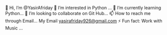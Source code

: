 👋 Hi, I’m @YasirAfriday
👀 I’m interested in Python ...
🌱 I’m currently learning Python...
💞️ I’m looking to collaborate on Git Hub...
📫 How to reach me through Email...
My Email yasirafriday926@gmail.com
⚡ Fun fact: Work with Music ...

<!---
YasirAfriday/YasirAfriday is a ✨ special ✨ repository because its `README.md` (this file) appears on your GitHub profile.
You can click the Preview link to take a look at your changes.
--->
